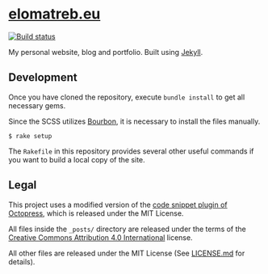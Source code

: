 # [elomatreb.eu](https://elomatreb.eu)

[![Build status](https://api.travis-ci.org/elomatreb/website.svg?branch=master)](https://travis-ci.org/elomatreb/website)

My personal website, blog and portfolio. Built using [Jekyll](https://github.com/jekyll/jekyll).

## Development

Once you have cloned the repository, execute `bundle install` to get all 
necessary gems.

Since the SCSS utilizes [Bourbon](https://github.com/thoughtbot/bourbon), it is 
necessary to install the files manually.

```
$ rake setup
```

The `Rakefile` in this repository provides several other useful commands if you 
want to build a local copy of the site.

## Legal

This project uses a modified version of the [code snippet plugin of Octopress](https://github.com/imathis/octopress), 
which is released under the MIT License.

All files inside the `_posts/` directory are released under the terms of the 
[Creative Commons Attribution 4.0 International](https://creativecommons.org/licenses/by/4.0/)
license.

All other files are released under the MIT License (See [LICENSE.md](LICENSE.md) for details).
